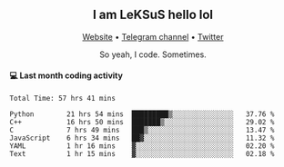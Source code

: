 <h2 align="center">I am LeKSuS hello lol</h2>
<div align="center">
  <a href="https://leksus.net">Website</a> •
  <a href="https://t.me/leksus_was_here">Telegram channel</a> •
  <a href="https://twitter.com/___LeKSuS___">Twitter</a>
</div>
<p align="center">So yeah, I code. Sometimes.</p>

#### :computer: Last month coding activity
<!--START_SECTION:waka-->

```text
Total Time: 57 hrs 41 mins

Python        21 hrs 54 mins  █████████▒░░░░░░░░░░░░░░░   37.76 %
C++           16 hrs 50 mins  ███████▒░░░░░░░░░░░░░░░░░   29.02 %
C             7 hrs 49 mins   ███▒░░░░░░░░░░░░░░░░░░░░░   13.47 %
JavaScript    6 hrs 34 mins   ██▓░░░░░░░░░░░░░░░░░░░░░░   11.32 %
YAML          1 hr 16 mins    ▓░░░░░░░░░░░░░░░░░░░░░░░░   02.20 %
Text          1 hr 15 mins    ▓░░░░░░░░░░░░░░░░░░░░░░░░   02.18 %
```

<!--END_SECTION:waka-->

<!-- flag{4_l0t_0f_1nter35t1ng_th1ng5_4r3_1n_publ1c_d0m41n} -->
